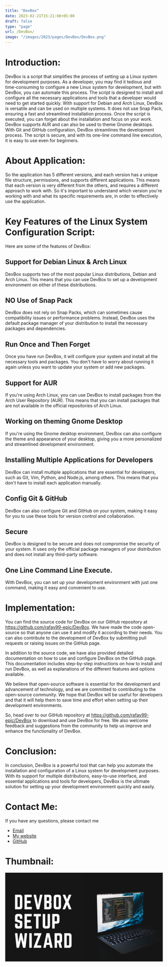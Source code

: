 ```yaml
---
title: "DevBox"
date: 2023-02-21T15:21:08+05:00
draft: false
type: "page"
url: /DevBox/
image: "/images/2023/pages/DevBox/DevBox.png"
---
```

# Introduction:
DevBox is a script that simplifies the process of setting up a Linux system for development purposes. As a developer, you may find it tedious and time-consuming to configure a new Linux system for development, but with DevBox, you can automate this process. The script is designed to install and configure all the necessary applications and tools that a developer would need to get started quickly. With support for Debian and Arch Linux, DevBox is versatile and can be used on multiple systems. It does not use Snap Pack, ensuring a fast and streamlined installation process. Once the script is executed, you can forget about the installation and focus on your work. DevBox supports AUR and can also be used to theme Gnome desktops. With Git and GitHub configuration, DevBox streamlines the development process. The script is secure, and with its one-line command line execution, it is easy to use even for beginners.

# About Application:
So the application has 5 different versions, and each version has a unique file structure, permissions, and supports different applications. This means that each version is very different from the others, and requires a different approach to work with. So it's important to understand which version you're working with and what its specific requirements are, in order to effectively use the application.

# Key Features of the Linux System Configuration Script:
Here are some of the features of DevBox:
## Support for Debian Linux & Arch Linux
DevBox supports two of the most popular Linux distributions, Debian and Arch Linux. This means that you can use DevBox to set up a development environment on either of these distributions.
## NO Use of Snap Pack
DevBox does not rely on Snap Packs, which can sometimes cause compatibility issues or performance problems. Instead, DevBox uses the default package manager of your distribution to install the necessary packages and dependencies.
## Run Once and Then Forget
Once you have run DevBox, it will configure your system and install all the necessary tools and packages. You don't have to worry about running it again unless you want to update your system or add new packages.
## Support for AUR
If you're using Arch Linux, you can use DevBox to install packages from the Arch User Repository (AUR). This means that you can install packages that are not available in the official repositories of Arch Linux.
## Working on theming Gnome Desktop
If you're using the Gnome desktop environment, DevBox can also configure the theme and appearance of your desktop, giving you a more personalized and streamlined development environment.
## Installing Multiple Applications for Developers
DevBox can install multiple applications that are essential for developers, such as Git, Vim, Python, and Node.js, among others. This means that you don't have to install each application manually.
## Config Git & GitHub
DevBox can also configure Git and GitHub on your system, making it easy for you to use these tools for version control and collaboration.
## Secure
DevBox is designed to be secure and does not compromise the security of your system. It uses only the official package managers of your distribution and does not install any third-party software.
## One Line Command Line Execute.
With DevBox, you can set up your development environment with just one command, making it easy and convenient to use.

# Implementation: 
You can find the source code for DevBox on our GitHub repository at https://github.com/rafay99-epic/DevBox. We have made the code open-source so that anyone can use it and modify it according to their needs. You can also contribute to the development of DevBox by submitting pull requests or raising issues on the GitHub page.

In addition to the source code, we have also provided detailed documentation on how to use and configure DevBox on the GitHub page. This documentation includes step-by-step instructions on how to install and run DevBox, as well as explanations of the different features and options available.

We believe that open-source software is essential for the development and advancement of technology, and we are committed to contributing to the open-source community. We hope that DevBox will be useful for developers and that it will help them to save time and effort when setting up their development environments.

So, head over to our GitHub repository at https://github.com/rafay99-epic/DevBox to download and use DevBox for free. We also welcome feedback and suggestions from the community to help us improve and enhance the functionality of DevBox.

# Conclusion:
In conclusion, DevBox is a powerful tool that can help you automate the installation and configuration of a Linux system for development purposes. With its support for multiple distributions, easy-to-use interface, and essential applications and tools for developers, DevBox is the ultimate solution for setting up your development environment quickly and easily.

# Contact Me:
If you have any questions, please contact me 
- [Email](mailto:99marafay@gmail.com)
- [My website](https://rafay99.info)
- [GitHub](github.com/rafay99-epic) 

# Thumbnail:
![image](/images/2023/pages/DevBox/DevBox.png)
